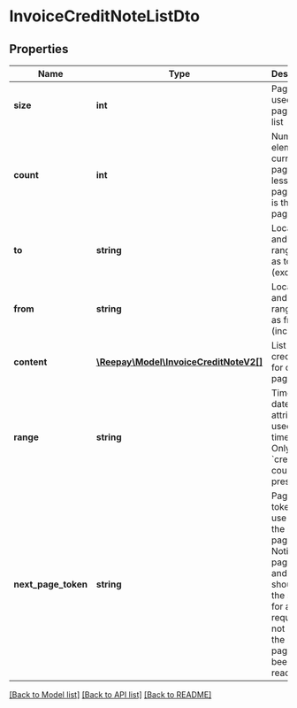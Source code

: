 # InvoiceCreditNoteListDto

## Properties
Name | Type | Description | Notes
------------ | ------------- | ------------- | -------------
**size** | **int** | Page size used in paginated list | 
**count** | **int** | Number of elements in current page. If less than page size it is the last page. | 
**to** | **string** | Local date and time range used as to (exclusive) | 
**from** | **string** | Local date and time range used as from (inclusive) | 
**content** | [**\Reepay\Model\InvoiceCreditNoteV2[]**](InvoiceCreditNoteV2.md) | List of credit notes for current page | 
**range** | **string** | Time and date attribute used to time limit. Only &#x60;created&#x60; could be present. | 
**next_page_token** | **string** | Pagination token to use to get the next page. Notice that page size and range should be the same for all page requests. If not present the last page has been reached. | [optional] 

[[Back to Model list]](../../README.md#documentation-for-models) [[Back to API list]](../../README.md#documentation-for-api-endpoints) [[Back to README]](../../README.md)

